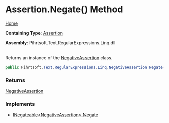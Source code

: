 # Assertion\.Negate\(\) Method

[Home](../../../../../../README.md)

**Containing Type**: [Assertion](../README.md)

**Assembly**: Pihrtsoft\.Text\.RegularExpressions\.Linq\.dll

\
Returns an instance of the [NegativeAssertion](../../NegativeAssertion/README.md) class\.

```csharp
public Pihrtsoft.Text.RegularExpressions.Linq.NegativeAssertion Negate()
```

### Returns

[NegativeAssertion](../../NegativeAssertion/README.md)

### Implements

* [INegateable\<NegativeAssertion>.Negate](../../INegateable-1/Negate/README.md)
